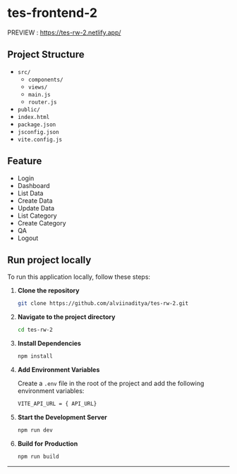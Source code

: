 # tes-frontend-2

PREVIEW : https://tes-rw-2.netlify.app/

## Project Structure

- `src/`
  - `components/`
  - `views/`
  - `main.js`
  - `router.js`
- `public/`
- `index.html`
- `package.json`
- `jsconfig.json`
- `vite.config.js`

## Feature

- Login
- Dashboard
- List Data
- Create Data
- Update Data
- List Category
- Create Category
- QA
- Logout

## Run project locally

To run this application locally, follow these steps:

1. **Clone the repository**

   ```bash
   git clone https://github.com/alviinaditya/tes-rw-2.git
   ```

2. **Navigate to the project directory**

   ```bash
   cd tes-rw-2
   ```

3. **Install Dependencies**

   ```bash
   npm install
   ```

4. **Add Environment Variables**

   Create a `.env` file in the root of the project and add the following environment variables:

   ```bash
   VITE_API_URL = { API_URL}
   ```

5. **Start the Development Server**

   ```bash
   npm run dev
   ```

6. **Build for Production**
   ```bash
   npm run build
   ```

---
